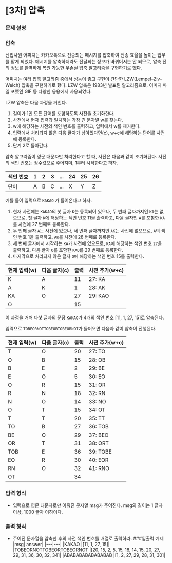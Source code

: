 # [3차] 압축

### 문제 설명

### 압축
신입사원 어피치는 카카오톡으로 전송되는 메시지를 압축하여 전송 효율을 높이는 업무를 맡게 되었다. 메시지를 압축하더라도 전달되는 정보가 바뀌어서는 안 되므로, 압축 전의 정보를 완벽하게 복원 가능한 무손실 압축 알고리즘을 구현하기로 했다.

어피치는 여러 압축 알고리즘 중에서 성능이 좋고 구현이 간단한 LZW(Lempel–Ziv–Welch) 압축을 구현하기로 했다. LZW 압축은 1983년 발표된 알고리즘으로, 이미지 파일 포맷인 GIF 등 다양한 응용에서 사용되었다.

LZW 압축은 다음 과정을 거친다.

1. 길이가 1인 모든 단어를 포함하도록 사전을 초기화한다.
2. 사전에서 현재 입력과 일치하는 가장 긴 문자열 w를 찾는다.
3. w에 해당하는 사전의 색인 번호를 출력하고, 입력에서 w를 제거한다.
4. 입력에서 처리되지 않은 다음 글자가 남아있다면(c), w+c에 해당하는 단어를 사전에 등록한다.
5. 단계 2로 돌아간다.

압축 알고리즘이 영문 대문자만 처리한다고 할 때, 사전은 다음과 같이 초기화된다. 사전의 색인 번호는 정수값으로 주어지며, 1부터 시작한다고 하자.

|색인 번호|	1|	2|	3|	...|	24|	25|	26|
|---|---|---|---|---|---|---|---|
|단어	|A	|B	|C	|...|	X|	Y|	Z|

예를 들어 입력으로 `KAKAO` 가 들어온다고 하자.  
1. 현재 사전에는 `KAKAO`의 첫 글자 `K`는 등록되어 있으나, 두 번째 글자까지인 `KA`는 없으므로, 첫 글자 `K`에 해당하는 색인 번호 11을 출력하고, 다음 글자인 `A`를 포함한 `KA`를 사전에 27 번째로 등록한다.
2. 두 번째 글자 `A`는 사전에 있으나, 세 번째 글자까지인 `AK`는 사전에 없으므로, `A`의 색인 번호 1을 출력하고, `AK`를 사전에 28 번째로 등록한다.
3. 세 번째 글자에서 시작하는 `KA`가 사전에 있으므로, `KA`에 해당하는 색인 번호 `27`을 출력하고, 다음 글자 `O`를 포함한 `KAO`를 29 번째로 등록한다.
4. 마지막으로 처리되지 않은 글자 `O`에 해당하는 색인 번호 15를 출력한다.

|현재 입력(w)|	다음 글자(c)|	출력|	사전 추가(w+c)|
|---|---|---|---|
|K|	A|	11|	27: KA|
|A|	K|	1|	28: AK|
|KA|O|	27|	29: KAO|
|O|	|   15|

이 과정을 거쳐 다섯 글자의 문장 `KAKAO`가 4개의 색인 번호 [11, 1, 27, 15]로 압축된다.

입력으로 `TOBEORNOTTOBEORTOBEORNOT`가 들어오면 다음과 같이 압축이 진행된다.

|현재 입력(w)|	다음 글자(c)|	출력|	사전 추가(w+c)|
|---|---|---|---|
|T	|O	|20	|27: TO|
|O	|B	|15	|28: OB|
|B	|E	|2	|29: BE|
|E	|O	|5	|30: EO|
|O	|R	|15	|31: OR|
|R	|N	|18	|32: RN|
|N	|O	|14	|33: NO|
|O	|T	|15	|34: OT|
|T	|T	|20	|35: TT|
|TO	|B	|27	|36: TOB|
|BE	|O	|29	|37: BEO|
|OR	|T	|31	|38: ORT|
|TOB	|E	|36	|39: TOBE|
|EO	|R	|30	|40: EOR|
|RN	|O	|32	|41: RNO|
|OT|		|34|

### 입력 형식
+ 입력으로 영문 대문자로만 이뤄진 문자열 msg가 주어진다. msg의 길이는 1 글자 이상, 1000 글자 이하이다.
### 출력 형식
+ 주어진 문자열을 압축한 후의 사전 색인 번호를 배열로 출력하라.
###입출력 예제
|msg|	answer|
|---|---|
|KAKAO	|[11, 1, 27, 15]|
|TOBEORNOTTOBEORTOBEORNOT	|[20, 15, 2, 5, 15, 18, 14, 15, 20, 27, 29, 31, 36, 30, 32, 34]|
|ABABABABABABABAB	|[1, 2, 27, 29, 28, 31, 30]|

